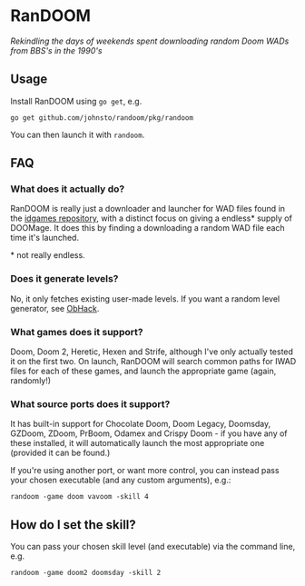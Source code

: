 # RanDOOM

*Rekindling the days of weekends spent downloading random Doom WADs from BBS's in the 1990's*

## Usage

Install RanDOOM using `go get`, e.g.

    go get github.com/johnsto/randoom/pkg/randoom

You can then launch it with `randoom`.

## FAQ

### What does it actually do?

RanDOOM is really just a downloader and launcher for WAD files found in the [idgames repository](https://legacy.doomworld.com/idgames/), with a distinct focus on giving a endless\* supply of DOOMage. It does this by finding a downloading a random WAD file each time it's launched.

\* not really endless.

### Does it generate levels?

No, it only fetches existing user-made levels. If you want a random level generator, see [ObHack](http://www.samiam.org/ObHack/).

### What games does it support?

Doom, Doom 2, Heretic, Hexen and Strife, although I've only actually tested it on the first two. On launch, RanDOOM will search common paths for IWAD files for each of these games, and launch the appropriate game (again, randomly!)

### What source ports does it support?

It has built-in support for Chocolate Doom, Doom Legacy, Doomsday, GZDoom, ZDoom, PrBoom, Odamex and Crispy Doom - if you have any of these installed, it will automatically launch the most appropriate one (provided it can be found.)

If you're using another port, or want more control, you can instead pass your chosen executable (and any custom arguments), e.g.:

    randoom -game doom vavoom -skill 4

## How do I set the skill?

You can pass your chosen skill level (and executable) via the command line, e.g.

    randoom -game doom2 doomsday -skill 2

